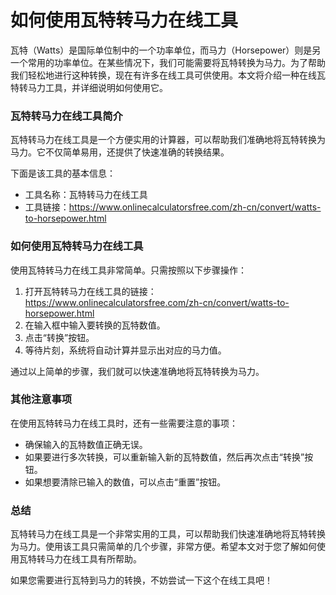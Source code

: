 如何使用瓦特转马力在线工具
=============

瓦特（Watts）是国际单位制中的一个功率单位，而马力（Horsepower）则是另一个常用的功率单位。在某些情况下，我们可能需要将瓦特转换为马力。为了帮助我们轻松地进行这种转换，现在有许多在线工具可供使用。本文将介绍一种在线瓦特转马力工具，并详细说明如何使用它。

### 瓦特转马力在线工具简介

瓦特转马力在线工具是一个方便实用的计算器，可以帮助我们准确地将瓦特转换为马力。它不仅简单易用，还提供了快速准确的转换结果。

下面是该工具的基本信息：

- 工具名称：瓦特转马力在线工具
- 工具链接：<https://www.onlinecalculatorsfree.com/zh-cn/convert/watts-to-horsepower.html>

### 如何使用瓦特转马力在线工具

使用瓦特转马力在线工具非常简单。只需按照以下步骤操作：

1. 打开瓦特转马力在线工具的链接：<https://www.onlinecalculatorsfree.com/zh-cn/convert/watts-to-horsepower.html>
2. 在输入框中输入要转换的瓦特数值。
3. 点击“转换”按钮。
4. 等待片刻，系统将自动计算并显示出对应的马力值。

通过以上简单的步骤，我们就可以快速准确地将瓦特转换为马力。

### 其他注意事项

在使用瓦特转马力在线工具时，还有一些需要注意的事项：

- 确保输入的瓦特数值正确无误。
- 如果要进行多次转换，可以重新输入新的瓦特数值，然后再次点击“转换”按钮。
- 如果想要清除已输入的数值，可以点击“重置”按钮。

### 总结

瓦特转马力在线工具是一个非常实用的工具，可以帮助我们快速准确地将瓦特转换为马力。使用该工具只需简单的几个步骤，非常方便。希望本文对于您了解如何使用瓦特转马力在线工具有所帮助。

如果您需要进行瓦特到马力的转换，不妨尝试一下这个在线工具吧！